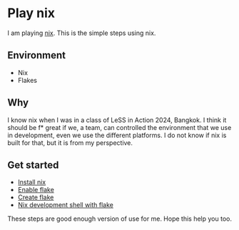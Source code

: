 # Play nix

I am playing [nix](https://nixos.org/). This is the simple steps using nix.

## Environment

* Nix
* Flakes

## Why

I know nix when I was in a class of LeSS in Action 2024, Bangkok. I think it should be f* great if we, a team, can controlled the environment that we use in development, even we use the different platforms. I do not know if nix is built for that, but it is from my perspective.

## Get started

* [Install nix](./install_nix.md)
* [Enable flake](./enable_flake.md)
* [Create flake](./create_flake.md)
* [Nix development shell with flake](./nix_dev_with_flake.md)

These steps are good enough version of use for me. Hope this help you too.